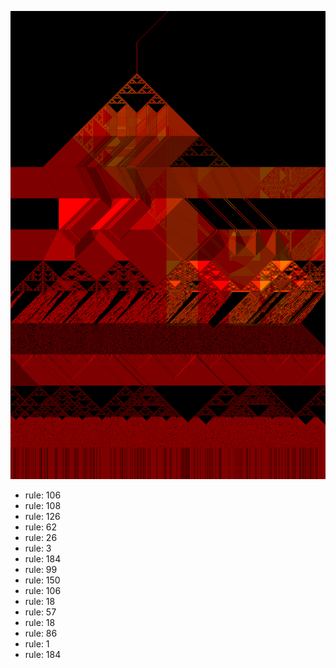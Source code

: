 ![photo](./output.png) 
 * rule: 106
* rule: 108
* rule: 126
* rule: 62
* rule: 26
* rule: 3
* rule: 184
* rule: 99
* rule: 150
* rule: 106
* rule: 18
* rule: 57
* rule: 18
* rule: 86
* rule: 1
* rule: 184
